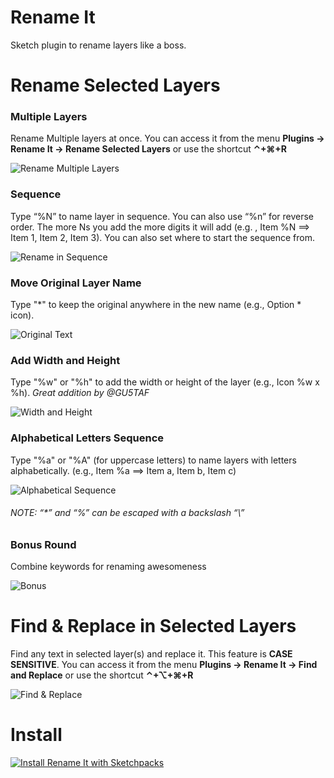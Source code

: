  Rename It
========

Sketch plugin to rename layers like a boss.

# Rename Selected Layers
### Multiple Layers
Rename Multiple layers at once. You can access it from the menu **Plugins -> Rename It -> Rename Selected Layers** or use the shortcut **⌃+⌘+R**

![Rename Multiple Layers](http://x.rodrigosoares.me.s3.amazonaws.com/images/renameIt/Rename%20Multiple%20Layers.gif)

### Sequence
Type “%N” to name layer in sequence. You can also use “%n” for reverse order. The more Ns you add the more digits it will add (e.g. , Item %N ==> Item 1, Item 2, Item 3).
You can also set where to start the sequence from.

![Rename in Sequence](http://x.rodrigosoares.me.s3.amazonaws.com/images/renameIt/Sequence.gif)

### Move Original Layer Name
Type "\*" to keep the original anywhere in the new name (e.g., Option \* icon).

![Original Text](http://x.rodrigosoares.me.s3.amazonaws.com/images/renameIt/Original%20Name.gif)

### Add Width and Height
Type "%w" or "%h" to add the width or height of the layer  (e.g., Icon %w x %h). *Great addition by @GU5TAF*

![Width and Height](http://x.rodrigosoares.me.s3.amazonaws.com/images/renameIt/Width%20and%20Height.gif)

### Alphabetical Letters Sequence
Type "%a" or "%A" (for uppercase letters) to name layers with letters alphabetically. (e.g., Item %a ==> Item a, Item b, Item c)

![Alphabetical Sequence](http://x.rodrigosoares.me.s3.amazonaws.com/images/renameIt/Alphabetical.gif)

###### NOTE: “\*” and “%” can be escaped with a backslash “\\”

### Bonus Round
Combine keywords for renaming awesomeness

![Bonus](http://x.rodrigosoares.me.s3.amazonaws.com/images/renameIt/Bonus.gif)

# Find & Replace in Selected Layers
Find any text in selected layer(s) and replace it. This feature is **CASE SENSITIVE**.
You can access it from the menu **Plugins -> Rename It -> Find and Replace** or use the shortcut **⌃+⌥+⌘+R**

![Find & Replace](http://x.rodrigosoares.me.s3.amazonaws.com/images/renameIt/Find%20Replace.gif)


# Install
[![Install Rename It with Sketchpacks](http://sketchpacks-com.s3.amazonaws.com/assets/badges/sketchpacks-badge-install.png "Install Rename It with Sketchpacks")](https://sketchpacks.com/rodi01/renameit/install)
